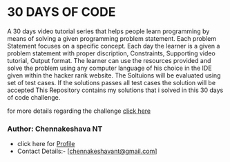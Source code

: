 # 30 DAYS OF CODE

A 30 days video tutorial series that helps people learn programming by means of solving a given programming problem statement.
Each problem Statement focuses on a specific concept. Each day the learner is a given a problem statement with proper discription, Constraints, Supporting video tutorial, Output format.
The learner can use the resources provided and solve the problem using any computer language of his choice in the IDE given within the hacker rank website. 
The Soltuions will be evaluated using set of test cases. If the solutions passes all test cases the solution will be accepted
This Repository contains my solutions that i solved in this 30 days of code challenge.

for more details regarding the challenge [click here](https://www.hackerrank.com/domains/tutorials/30-days-of-code)  

### Author: Chennakeshava NT 
- click here for [Profile](https://www.linkedin.com/in/chennakeshavant/)
- Contact Details:- [chennakeshavant@gmail.com]

